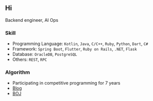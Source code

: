 ## Hi

Backend engineer, AI Ops

### Skill
- Programming Language: `Kotlin`, `Java`, `C/C++`, `Ruby`, `Python`, `Dart`, `C#`
- Framework: `Spring Boot`, `Flutter`, `Ruby on Rails`, `.NET`, `Flask`
- Database: `OracleDB`, `PostgreSQL`
- Others: `REST`, `RPC`

### Algorithm
- Participating in competitive programming for 7 years
- [Blog](http://wookje.dance)
- [BOJ](https://www.acmicpc.net/user/wookje)
